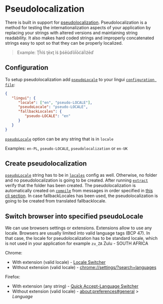 # Pseudolocalization

There is built in support for [pseudolocalization](https://en.wikipedia.org/wiki/Pseudolocalization). Pseudolocalization is a method for testing the internationalization aspects of your application by replacing your strings with altered versions and maintaining string readability. It also makes hard coded strings and improperly concatenated strings easy to spot so that they  can be properly localized.

> Example: Ţĥĩś ţēxţ ĩś ƥśēũďōĺōćàĺĩźēď

## Configuration

To setup pseudolocalization add [`pseudoLocale`](/docs/ref/conf#pseudolocale) to your lingui [`configuration file`](/docs/ref/conf):

```json
{
   "lingui": {
      "locale": ["en", "pseudo-LOCALE"],
      "pseudoLocale": "pseudo-LOCALE",
      "fallbackLocales": {
         "pseudo-LOCALE": "en"
      }
   }
}
```

[`pseudoLocale`](/docs/ref/conf#pseudolocale) option can be any string that is in `locale`

Examples: `en-PL`, `pseudo-LOCALE`, `pseudolocalization` or `en-UK`

## Create pseudolocalization

[`pseudoLocale`](/docs/ref/conf#pseudolocale) string has to be in [`locales`](/docs/ref/conf#locales) config as well. Otherwise, no folder and no pseudolocalization is going to be created. After running [`extract`](/docs/ref/cli#extract) verify that the folder has been created. The pseudolocalization is automatically created on [`compile`](/docs/ref/cli#compile) from messages in order specified in [this cli section](/docs/tutorials/cli#preparing-catalogs-for-production). In case fallbackLocales has been used, the pseudolocalization is going to be created from translated fallbacklocale.

## Switch browser into specified pseudoLocale

We can use browsers settings or extensions. Extensions allow to use any locale. Browsers are usually limited into valid language tags (BCP 47). In that case, the locale for pseudolocalization has to be standard locale, which is not used in your application for example `zu_ZA` Zulu - SOUTH AFRICA

Chrome:
- With extension  (valid locale) - [Locale Switcher](https://chrome.google.com/webstore/detail/locale-switcher/kngfjpghaokedippaapkfihdlmmlafcc)
- Without extension (valid locale) - [chrome://settings/?search=languages](chrome://settings/?search=languages)

Firefox:
- With extension (any string) - [Quick Accept-Language Switcher](https://addons.mozilla.org/en-GB/firefox/addon/quick-accept-language-switc/?src=search)
- Without extension (valid locale) - [about:preferences#general](about:preferences#general) > *Language*
